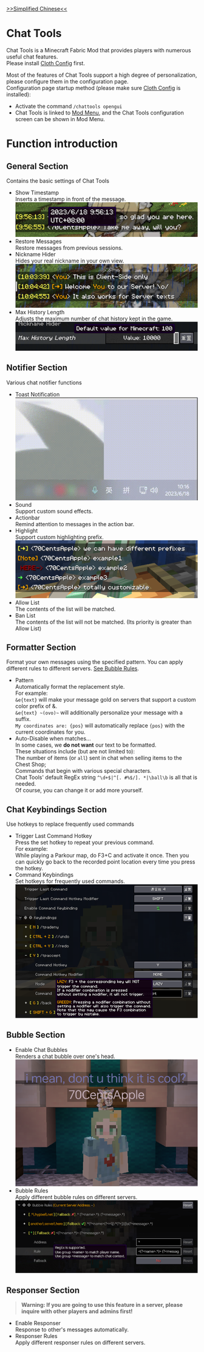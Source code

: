 [>>Simplified Chinese<<](README.md)

# Chat Tools
Chat Tools is a Minecraft Fabric Mod that provides players with numerous useful chat features.  
Please install [Cloth Config](https://modrinth.com/mod/cloth-config) first.

Most of the features of Chat Tools support a high degree of personalization, please configure them in the configuration page.  
Configuration page startup method (please make sure [Cloth Config](https://modrinth.com/mod/cloth-config) is installed):
- Activate the command `/chattools opengui`
- Chat Tools is linked to [Mod Menu](https://modrinth.com/mod/modmenu), and the Chat Tools configuration screen can be shown in Mod Menu.

# Function introduction
## General Section
Contains the basic settings of Chat Tools
- Show Timestamp  
Inserts a timestamp in front of the message.  
![Timestamp](<images/Timestamp.png>)
- Restore Messages  
Restore messages from previous sessions.
- Nickname Hider  
Hides your real nickname in your own view.  
![Nickname Hider](<images/Nickname Hider.png>)
- Max History Length  
Adjusts the maximum number of chat history kept in the game.  
![Max History Length](<images/Max History Length.png>)

## Notifier Section
Various chat notifier functions
- Toast Notification  
![Toast](<images/Toast.gif>)
- Sound  
Support custom sound effects.
- Actionbar  
Remind attention to messages in the action bar.
- Highlight  
Support custom highlighting prefix.  
![Highlight Function](<images/Highlight Function.png>)
- Allow List  
The contents of the list will be matched.
- Ban List  
The contents of the list will not be matched. (Its priority is greater than Allow List)

## Formatter Section
Format your own messages using the specified pattern. You can apply different rules to different servers. [See Bubble Rules](#bubble-section).
- Pattern  
Automatically format the replacement style.  
For example:  
`&e{text}` will make your message gold on servers that support a custom color prefix of &.  
`&e{text} ~(ovo)~` will additionally personalize your message with a suffix.  
`My coordinates are: {pos}` will automatically replace `{pos}` with the current coordinates for you.
- Auto-Disable when matches...  
In some cases, we **do not want** our text to be formatted.  
These situations include (but are not limited to):  
The number of items (or `all`) sent in chat when selling items to the Chest Shop;  
Commands that begin with various special characters.  
Chat Tools' default RegEx string `^\d+$|^[. #%$/]. *|\ball\b` is all that is needed.  
Of course, you can change it or add more yourself.

## Chat Keybindings Section
Use hotkeys to replace frequently used commands
- Trigger Last Command Hotkey  
Press the set hotkey to repeat your previous command.  
For example:  
While playing a Parkour map, do F3+C and activate it once. Then you can quickly go back to the recorded point location every time you press the hotkey.
- Command Keybindings  
Set hotkeys for frequently used commands.  
![Command Keybindings](<images/Command Keybindings.png>)

## Bubble Section
- Enable Chat Bubbles  
Renders a chat bubble over one's head.  
![Chat Bubbles](<images/Chat Bubbles.png>)
- Bubble Rules  
Apply different bubble rules on different servers.  
![Bubble Rules](<images/Bubble Rules.png>)

## Responser Section
> **Warning: If you are going to use this feature in a server, please inquire with other players and admins first!**
- Enable Responser  
Response to other's messages automatically.
- Responser Rules  
Apply different responser rules on different servers.